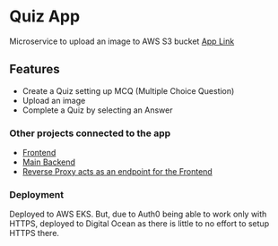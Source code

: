 # Quiz App

Microservice to upload an image to AWS S3 bucket
[App Link](https://quiz-app-frontend-fqdpa.ondigitalocean.app/)

## Features

- Create a Quiz setting up MCQ (Multiple Choice Question)
- Upload an image
- Complete a Quiz by selecting an Answer

### Other projects connected to the app

- [Frontend](https://github.com/noyan-alimov/quiz-app-frontend)
- [Main Backend](https://github.com/noyan-alimov/quiz-app-main-backend)
- [Reverse Proxy acts as an endpoint for the Frontend](https://github.com/noyan-alimov/quiz-app-reverse-proxy)

### Deployment

Deployed to AWS EKS.
But, due to Auth0 being able to work only with HTTPS, deployed to Digital Ocean as there is little to no effort to setup HTTPS there.
